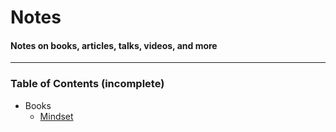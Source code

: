 # Notes

#### Notes on books, articles, talks, videos, and more

---

### Table of Contents (incomplete)

* Books
    * [Mindset](https://github.com/michaelrbock/notes/blob/master/books/Mindset.md)
